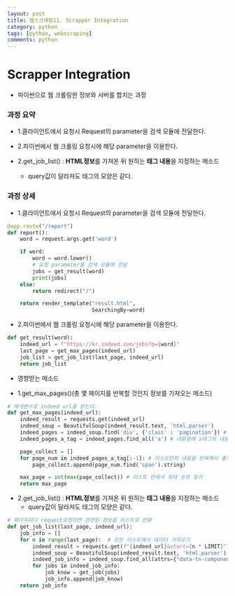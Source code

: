 ```yaml
---
layout: post
title: 웹스크래핑11. Scrapper Integration
category: python
tags: [python, webscraping]
comments: python
---
```


# Scrapper Integration

- 파이썬으로 웹 크롤링한 정보와 서버를 합치는 과정

### 과정 요약

- 1.클라이언트에서 요청시 Request의 parameter을 검색 모듈에 전달한다.

- 2.파이썬에서 웹 크롤링 요청시에 해당 parameter을 이용한다. 

- 2.get_job_list() : **HTML정보**를 가져온 뒤 원하는 **태그 내용**을 지정하는 메소드
    - query값이 달라져도 태그의 모양은 같다.

### 과정 상세

- 1.클라이언트에서 요청시 Request의 parameter을 검색 모듈에 전달한다.

```python
@app.route("/report")
def report():
    word = request.args.get('word')

    if word:
        word = word.lower()
        # 요청 parameter를 검색 모듈에 전달
        jobs = get_result(word)
        print(jobs)
    else:
        return redirect("/")

    return render_template("result.html",
                           SearchingBy=word)
```

- 2.파이썬에서 웹 크롤링 요청시에 해당 parameter을 이용한다. 

```python
def get_result(word):
    indeed_url = f"https://kr.indeed.com/jobs?q={word}"
    last_page = get_max_pages(indeed_url)
    job_list = get_job_list(last_page, indeed_url)
    return job_list
```


- 영향받는 메소드

- 1.get_max_pages()(총 몇 페이지를 반복할 것인지 정보를 가져오는 메소드)

```python
# 매개변수로 indeed url을 받는다.
def get_max_pages(indeed_url):
    indeed_result = requests.get(indeed_url)
    indeed_soup = BeautifulSoup(indeed_result.text, 'html.parser')
    indeed_pages = indeed_soup.find('div', {'class' : 'pagination'}) # 페이지네이션 클래스의 내용만 추출
    indeed_pages_a_tag = indeed_pages.find_all('a') # 내용중에 a태그의 내용만 리스트로 반환

    page_collect = []
    for page_num in indeed_pages_a_tag[:-1]: # 리스트안의 내용을 반복해서 출력
        page_collect.append(page_num.find('span').string)

    max_page = int(max(page_collect)) # 리스트 안에서 최대 숫자 찾기
    return max_page
```

- 2.get_job_list() : **HTML정보**를 가져온 뒤 원하는 **태그 내용**을 지정하는 메소드
    - query값이 달라져도 태그의 모양은 같다.

```python
# 페이지마다 request요청하면 관련된 정보를 리스트로 반환
def get_job_list(last_page, indeed_url):
    job_info = []
    for n in range(last_page):  # 모든 리스트에서 데이터 가져오기
        indeed_result = requests.get(f"{indeed_url}&start={n * LIMIT}")
        indeed_soup = BeautifulSoup(indeed_result.text, 'html.parser')
        indeed_job_info = indeed_soup.find_all(attrs={"data-tn-component": "organicJob"})  # 내용중에 a태그의 내용만 리스트로 반환
        for jobs in indeed_job_info:
            job_know = get_job(jobs)
            job_info.append(job_know)
    return job_info
```